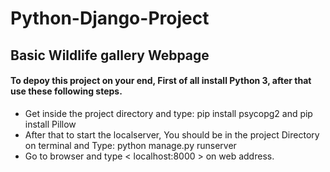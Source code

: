# Python-Django-Project
## Basic Wildlife gallery Webpage 

#### To depoy this project on your end, First of all install Python 3, after that use these  following steps.
* Get inside the project directory and type: pip install psycopg2 and pip install Pillow 
* After that to start the localserver, You should be in the project Directory on terminal and Type: python manage.py runserver
* Go to browser and type <   localhost:8000   > on web address.
 
 
